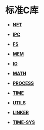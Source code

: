 # 标准C库<a name="ZH-CN_TOPIC_0000001055707972"></a>

-   **[NET](NET.md)**  

-   **[IPC](IPC.md)**  

-   **[FS](FS.md)**  

-   **[MEM](MEM.md)**  

-   **[IO](IO.md)**  

-   **[MATH](MATH.md)**  

-   **[PROCESS](PROCESS.md)**  

-   **[TIME](TIME.md)**  

-   **[UTILS](UTILS.md)**  

-   **[LINKER](LINKER.md)**  

-   **[TIME-SYS](TIME-SYS.md)**  


